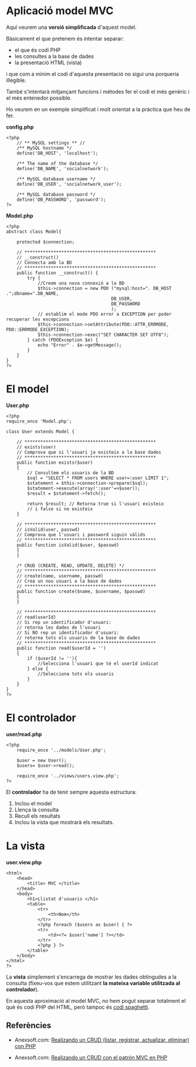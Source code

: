 <!-- notoc -->

# Aplicació model MVC

Aquí veurem una **versió simplificada** d'aquest model.

Bàsicament el que pretenem és intentar separar:
* el que és codi PHP
* les consultes a la base de dades
* la presentació HTML (vista)

i que com a mínim el codi d'aquesta presentació no sigui una porqueria illegible.

També s'intentarà mitjançant funcions i mètodes fer el codi el més genèric i el més entenedor possible.

Ho veurem en un exemple simplificat i molt orientat a la pràctica que heu de fer.

**config.php**

```php+lineNumbers:true
<?php
    // ** MySQL settings ** //
    /** MySQL hostname */
    define('DB_HOST', 'localhost');
    
    /** The name of the database */
    define('DB_NAME', 'socialnetwork');
    
    /** MySQL database username */
    define('DB_USER', 'socialnetwork_user');
    
    /** MySQL database password */
    define('DB_PASSWORD', 'password');
?>
```

**Model.php**

```php+lineNumbers:true
<?php
abstract class Model{

    protected $connection;
    
    // **************************************************
    // __construct()
    // Connecta amb la BD
    // **************************************************
    public function __construct() {
        try {
            //Creem una nova connexió a la BD
            $this->connection = new PDO ("mysql:host=". DB_HOST .";dbname=".DB_NAME,
                                        DB_USER,
                                        DB_PASSWORD
                                        );
            // establim el mode PDO error a EXCEPTION per poder recuperar les excepcions
            $this->connection->setAttribute(PDO::ATTR_ERRMODE, PDO::ERRMODE_EXCEPTION);
            $this->connection->exec("SET CHARACTER SET UTF8");
        } catch (PDOException $e) {
            echo "Error" . $e->getMessage();
        }
    }
}
?>
```

# El model

**User.php**

```php+lineNumbers:true
<?php
require_once 'Model.php';

class User extends Model {

    // **************************************************
    // exists(user)
    // Comprova que si l'usuari ja existeix a la base dades
    // **************************************************
    public function exists($user)
    {
        // Consultem els usuaris de la BD
        $sql = "SELECT * FROM users WHERE user=:user LIMIT 1";
        $statement = $this->connection->prepare($sql);
        $statement->execute(array(':user'=>$user));
        $result = $statement->fetch();
        
        return $result; // Retorna true si l'usuari existeix
        // i false si no existeix
    }
    
    // **************************************************
    // isValid(user, passwd)
    // Comprova que l'usuari i password siguin vàlids
    // **************************************************
    public function isValid($user, $passwd)
    {
    }
    
    /* CRUD (CREATE, READ, UPDATE, DELETE) */
    // **************************************************
    // create(name, username, passwd)
    // Crea un nou usuari a la base de dades
    // **************************************************
    public function create($name, $username, $passwd)
    {
    }
    
    // **************************************************
    // read(userId)
    // Si rep un identificador d'usuari:
    // retorna les dades de l'usuari
    // Si NO rep un identificador d'usuari:
    // retorna tots els usuaris de la base de dades
    // **************************************************
    public function read($userId = '')
    {
        if ($userId != ''){
            //Selecciona l'usuari que té el userId indicat
        } else {
            //Selecciona tots els usuaris
        }
    }
}
?>
```

# El controlador

**user/read.php**

```php+lineNumbers:true
<?php
    require_once '../models/User.php';
    
    $user = new User();
    $users= $user->read();
    
    require_once '../views/users.view.php';
?>
```

El **controlador** ha de tenir sempre aquesta estructura:
1. Inclou el model
2. Llença la consulta
3. Recull els resultats
4. Inclou la vista que mostrarà els resultats.

# La vista

**user.view.php**

```xml+lineNumbers:true
<html>
    <head>
        <title> MVC </title>
    </head>
    <body>
        <h1>Llistat d'usuaris </h1>
        <table>
            <tr>
                <th>Nom</th>
            </tr>
            <?php foreach ($users as $user) { ?>
            <tr>
                <td><?= $user['name'] ?></td>
            </tr>
            <?php } ?>
        </table>
    </body>
</html>
?>
```

La **vista** simplement s'encarrega de mostrar les dades obtingudes a la consulta (fixeu-vos que estem utilitzant **la mateixa variable utilitzada al controlador**).

En aquesta aproximació al model MVC, no hem pogut separar totalment el què és codi PHP del HTML, però tampoc és [codi spaghetti](https://ca.wikipedia.org/wiki/Codi_spaghetti).


## Referències

* Anexsoft.com: [Realizando un CRUD (listar, registrar, actualizar, eliminar) con PHP](http://anexsoft.com/p/57/realizando-un-crud-listar-registrar-actualizar-eliminar-con-php)

* Anexsoft.com: [Realizando un CRUD con el patrón MVC en PHP](http://anexsoft.com/p/61/realizando-un-crud-con-el-patron-mvc-en-php)